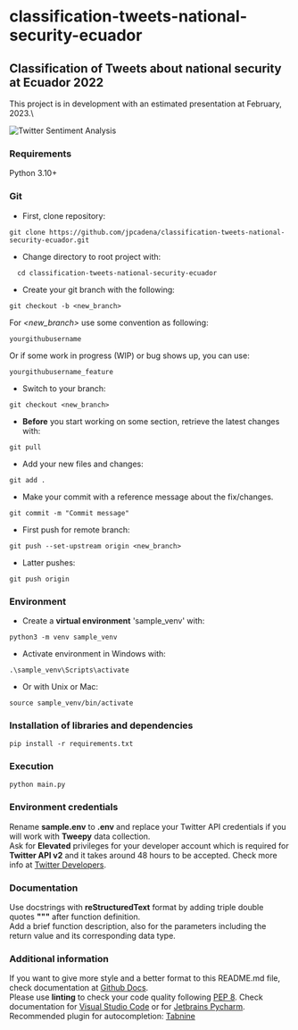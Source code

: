 # classification-tweets-national-security-ecuador

## Classification of Tweets about national security at Ecuador 2022

This project is in development with an estimated presentation at February, 2023.\

![Twitter Sentiment Analysis](https://miro.medium.com/max/1000/1*vp1M37AGMOFwCvLxVm62IA.jpeg)

### Requirements

Python 3.10+

### Git

+ First, clone repository:

```
git clone https://github.com/jpcadena/classification-tweets-national-security-ecuador.git
```

+ Change directory to root project with:

```
  cd classification-tweets-national-security-ecuador
```

+ Create your git branch with the following:

```
git checkout -b <new_branch>
```

For *<new_branch>* use some convention as following:

```
yourgithubusername
```

Or if some work in progress (WIP) or bug shows up, you can use:

```
yourgithubusername_feature
```

+ Switch to your branch:

```
git checkout <new_branch>
```

+ **Before** you start working on some section, retrieve the latest changes
  with:

```
git pull
```

+ Add your new files and changes:

```
git add .
```

+ Make your commit with a reference message about the fix/changes.

```
git commit -m "Commit message"
```

+ First push for remote branch:

```
git push --set-upstream origin <new_branch>
```

+ Latter pushes:

```
git push origin
```

### Environment

+ Create a **virtual environment** 'sample_venv' with:

```
python3 -m venv sample_venv
```

+ Activate environment in Windows with:

```
.\sample_venv\Scripts\activate
```

+ Or with Unix or Mac:

```
source sample_venv/bin/activate
```

### Installation of libraries and dependencies

```
pip install -r requirements.txt
```

### Execution

```
python main.py
```

### Environment credentials

Rename **sample.env** to **.env** and replace your Twitter API credentials if
you will work with **Tweepy** data collection.\
Ask for **Elevated** privileges for your developer account which is required
for **Twitter API v2** and it takes around 48 hours to be accepted. Check more
info at [Twitter Developers](https://developer.twitter.com/en).

### Documentation

Use docstrings with **reStructuredText** format by adding triple double quotes
**"""** after function definition.\
Add a brief function description, also for the parameters including the return
value and its corresponding data type.

### Additional information

If you want to give more style and a better format to this README.md file,
check documentation
at [Github Docs](https://docs.github.com/en/get-started/writing-on-github/getting-started-with-writing-and-formatting-on-github/basic-writing-and-formatting-syntax).\
Please use **linting** to check your code quality
following [PEP 8](https://peps.python.org/pep-0008/). Check documentation
for [Visual Studio Code](https://code.visualstudio.com/docs/python/linting#_run-linting)
or
for [Jetbrains Pycharm](https://github.com/leinardi/pylint-pycharm/blob/master/README.md).\
Recommended plugin for
autocompletion: [Tabnine](https://www.tabnine.com/install)

